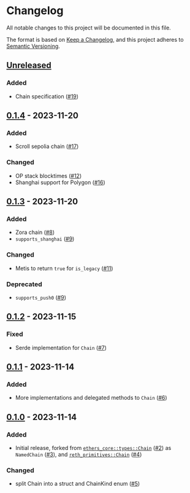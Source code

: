 # Changelog

All notable changes to this project will be documented in this file.

The format is based on [Keep a Changelog](https://keepachangelog.com/en/1.1.0/),
and this project adheres to [Semantic Versioning](https://semver.org/spec/v2.0.0.html).

## [Unreleased](https://github.com/alloy-rs/chains/compare/v0.1.4...HEAD)

### Added

- Chain specification ([#19])

[#19]: https://github.com/alloy-rs/chains/pull/19

## [0.1.4](https://github.com/alloy-rs/chains/releases/tag/v0.1.4) - 2023-11-20

### Added

- Scroll sepolia chain ([#17])

### Changed

- OP stack blocktimes ([#12])
- Shanghai support for Polygon ([#16])

[#12]: https://github.com/alloy-rs/chains/pull/12
[#16]: https://github.com/alloy-rs/chains/pull/16
[#17]: https://github.com/alloy-rs/chains/pull/17

## [0.1.3](https://github.com/alloy-rs/chains/releases/tag/v0.1.3) - 2023-11-20

### Added

- Zora chain ([#8])
- `supports_shanghai` ([#9])

### Changed

- Metis to return `true` for `is_legacy` ([#11])

### Deprecated

- `supports_push0` ([#9])

[#8]: https://github.com/alloy-rs/chains/pull/8
[#9]: https://github.com/alloy-rs/chains/pull/9
[#11]: https://github.com/alloy-rs/chains/pull/11

## [0.1.2](https://github.com/alloy-rs/chains/releases/tag/v0.1.2) - 2023-11-15

### Fixed

- Serde implementation for `Chain` ([#7])

[#7]: https://github.com/alloy-rs/chains/pull/7

## [0.1.1](https://github.com/alloy-rs/chains/releases/tag/v0.1.1) - 2023-11-14

### Added

- More implementations and delegated methods to `Chain` ([#6])

[#6]: https://github.com/alloy-rs/chains/pull/6

## [0.1.0](https://github.com/alloy-rs/chains/releases/tag/v0.1.0) - 2023-11-14

### Added

- Initial release, forked from [`ethers_core::types::Chain`](https://github.com/gakonst/ethers-rs/blob/f97bb1db0e34727d7d74549bba5f6e246d760c13/ethers-core/src/types/chain.rs#L55) ([#2]) as `NamedChain` ([#3]), and [`reth_primitives::Chain`](https://github.com/paradigmxyz/reth/blob/8ecd90b884d1ae9cf9119a743b658a4a6dd110c1/crates/primitives/src/chain/mod.rs#L97) ([#4])

### Changed

- split Chain into a struct and ChainKind enum ([#5])

[#2]: https://github.com/alloy-rs/chains/pull/2
[#3]: https://github.com/alloy-rs/chains/pull/3
[#4]: https://github.com/alloy-rs/chains/pull/4
[#5]: https://github.com/alloy-rs/chains/pull/5

